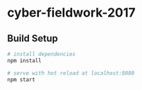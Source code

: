 # cyber-fieldwork-2017
## Build Setup
```bash
# install dependencies
npm install

# serve with hot reload at localhost:8080
npm start
```